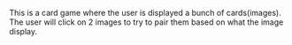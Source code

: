 This is a card game where the user is displayed a bunch of cards(images). The user will click on 2 images to try to pair them based on what the image display.
